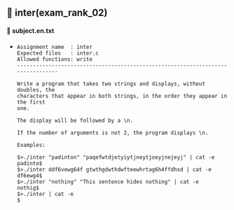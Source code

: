## :notebook_with_decorative_cover: inter(exam_rank_02)

#### :page_facing_up:  subject.en.txt

- ```
  Assignment name  : inter
  Expected files   : inter.c
  Allowed functions: write
  --------------------------------------------------------------------------------
  
  Write a program that takes two strings and displays, without doubles, the
  characters that appear in both strings, in the order they appear in the first
  one.
  
  The display will be followed by a \n.
  
  If the number of arguments is not 2, the program displays \n.
  
  Examples:
  
  $>./inter "padinton" "paqefwtdjetyiytjneytjoeyjnejeyj" | cat -e
  padinto$
  $>./inter ddf6vewg64f gtwthgdwthdwfteewhrtag6h4ffdhsd | cat -e
  df6ewg4$
  $>./inter "nothing" "This sentence hides nothing" | cat -e
  nothig$
  $>./inter | cat -e
  $
  ```
